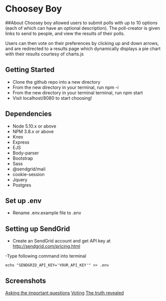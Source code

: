 # Choosey Boy

##About
Choosey boy allowed users to submit polls with up to 10 options (each of which can have an optional description). The poll-creator is given links to send to people, and view the results of their polls.

Users can then vote on their preferences by clicking up and down arrows, and are redirected to a results page which dynamically displays a pie chart with their results courtesy of charts.js

## Getting Started
* Clone the github repo into a new directory
* From the new directory in your terminal, run npm -i
* From the new directory in your terminal terminal, run npm start 
* Visit localhost/8080 to start choosing!

## Dependencies

- Node 5.10.x or above
- NPM 3.8.x or above
- Knex
- Express
- EJS
- Body-parser
- Bootstrap
- Sass
- @sendgrid/mail
- cookie-session
- Jquery
- Postgres

## Set up .env
- Rename .env.example file to .env

## Setting up SendGrid 
- Create an SendGrid account and get API key at http://sendgrid.com/pricing.html

-Type following command into terminal
  ```
  echo "SENDGRID_API_KEY='YOUR_API_KEY'" >> .env
  
  ```

## Screenshots

[Asking the important questions](https://imgur.com/lLgUVOa)
[Voting](https://imgur.com/mUMuGrm)
[The truth revealed](https://imgur.com/Jr6ZtfZ)
